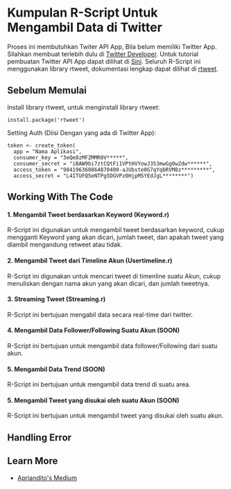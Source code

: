 # Kumpulan R-Script Untuk Mengambil Data di Twitter

Proses ini membutuhkan Twiter API App, Bila belum memiliki Twitter App. Silahkan membuat terlebih dulu di [Twitter Developer](https://developer.twitter.com/en/apps). 
Untuk tutorial pembuatan Twitter API App dapat dilihat di [Sini](https://docs.inboundnow.com/guide/create-twitter-application/). 
Seluruh R-Script ini menggunakan library rtweet, dokumentasi lengkap dapat dilihat di [rtweet](https://github.com/mkearney/rtweet).

## Sebelum Memulai

Install library rtweet, untuk menginstall library rtweet:
```
install.package('rtweet')
```
Setting Auth (Diisi Dengan yang ada di Twitter App):
```
token <- create_token(
  app = "Nama Aplikasi",
  consumer_key = "3eQe8zMFZMMR0V*****",
  consumer_secret = "iBAW9bi7ztCQtFi1VPtHVYowJ353mwGg0wZdw******",
  access_token = "984196360864870400-aJUbste0G7qYqbRVM8z*********",
  access_secret = "L4ITUFQ5eNTPg5DGVPz0HjpMSYEdJgL********")
```

## Working With The Code

#### 1. Mengambil Tweet berdasarkan Keyword (Keyword.r)
R-Script ini digunakan untuk mengambil tweet berdasarkan keyword, cukup mengganti Keyword yang akan dicari, jumlah tweet, dan apakah tweet yang diambil mengandung retweet atau tidak. 

#### 2. Mengambil Tweet dari Timeline Akun (Usertimeline.r)
R-Script ini digunakan untuk mencari tweet di timenline suatu Akun, cukup menuliskan dengan nama akun yang akan dicari, dan jumlah tweetnya. 

#### 3. Streaming Tweet (Streaming.r)
R-Script ini bertujuan mengabil data secara real-time dari twitter. 

#### 4. Mengambil Data Follower/Following Suatu Akun (SOON)
R-Script ini bertujuan untuk mengambil data follower/Following dari suatu akun. 

#### 5. Mengambil Data Trend (SOON)
R-Script ini bertujuan untuk mengambil data trend di suatu area. 

#### 5. Mengambil Tweet yang disukai oleh suatu Akun (SOON)
R-Script ini bertujuan untuk mengambil tweet yang disukai oleh suatu akun. 

## Handling Error



## Learn More
* [Apriandito's Medium](https://medium.com/@apriandito)

